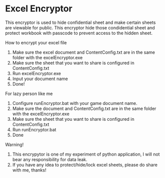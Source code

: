 # Excel Encryptor

This encryptor is used to hide confidential sheet and make certain sheets are viewable for public.
This encryptor hide those condidential sheet and protect workbook with passcode to prevent access to the hidden sheet.

How to encrypt your excel file
1. Make sure the excel document and ContentConfig.txt are in the same folder with the excelEncryptor.exe
2. Make sure the sheet that you want to share is configured in ContentConfig.txt
3. Run excelEncryptor.exe
4. Input your document name
5. Done! 


For lazy person like me
1. Configure runEncryptor.bat with your game document name.
2. Make sure the document and ContentConfig.txt are in the same folder with the excelEncryptor.exe
3. Make sure the sheet that you want to share is configured in ContentConfig.txt
4. Run runEncryptor.bat
5. Done


Warning!
1. This encrypytor is one of my experiment of python application, I will not bear any responsibility for data leak.
2. If you have any idea to protect/hide/lock excel sheets, please do share with me, thanks! 

  